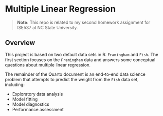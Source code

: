 # Multiple Linear Regression

> **Note:** This repo is related to my second homework assignment for ISE537 at NC State University.

## Overview

This project is based on two default data sets in R: `Framingham` and `Fish`. The first section focuses on the `Framingham` data and answers some conceptual questions about multiple linear regression. 

The remainder of the Quarto document is an end-to-end data science problem that attempts to predict the weight from the `Fish` data set, including:

- Exploratory data analysis
- Model fitting
- Model diagnostics
- Performance assessment